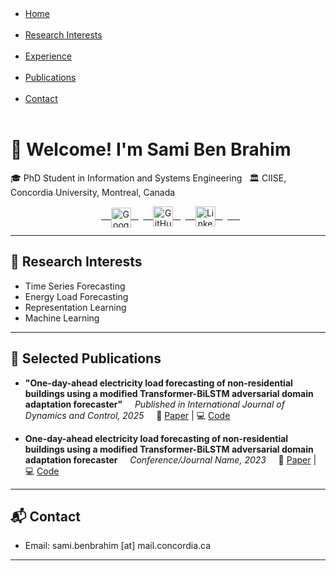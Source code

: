 <link rel="stylesheet" href="https://cdnjs.cloudflare.com/ajax/libs/font-awesome/6.4.2/css/all.min.css">
<link rel="stylesheet" href="assets/style.css">

<!-- Place your navigation bar code here -->

<nav>
  <ul>
    <li><a href="#home">Home</a></li>
    <li><a href="#research-interests">Research Interests</a></li>
    <li><a href="#experience">Experience</a></li>
    <li><a href="#publications">Publications</a></li>
    <li><a href="#contact">Contact</a></li>
    <!-- Add other sections here -->
  </ul>
</nav>

<!-- 
<div align="center">
  <h1></h1>
</div>
-->
# 👋 Welcome! I'm **Sami Ben Brahim**

🎓 PhD Student in Information and Systems Engineering  
🏛️ CIISE, Concordia University, Montreal, Canada  

<!-- Social Icons -->
<div style="text-align: center;">
  <a href="https://scholar.google.com/citations?hl=fr&user=JeOYd2EAAAAJ" target="_blank" class="social-icon">
    <img src="https://upload.wikimedia.org/wikipedia/commons/thumb/c/c7/Google_Scholar_logo.svg/32px-Google_Scholar_logo.svg.png" alt="Google Scholar" width="32" style="vertical-align: middle; margin-bottom: -4px;">
  </a>
  <a href="https://github.com/lear-ner97" target="_blank" class="social-icon">
    <img src="https://cdn.jsdelivr.net/gh/devicons/devicon/icons/github/github-original.svg" width="32" alt="GitHub" style="vertical-align: middle;">
  </a>
  <a href="https://ca.linkedin.com/in/sami-ben-brahim" target="_blank" class="social-icon">
    <img src="https://cdn.jsdelivr.net/npm/simple-icons@v7/icons/linkedin.svg" width="32" alt="LinkedIn" style="vertical-align: middle;">
  </a>
  <a href="https://medium.com/@sami.benbrahim" target="_blank" class="social-icon">
    <i class="fab fa-medium fa-2x" style="vertical-align: middle;"></i>
  </a>
</div>



<!--
## 🧑‍💻 About Me

I am a PhD student at Concordia University. 
-->
---

## 🧠 Research Interests

- Time Series Forecasting
- Energy Load Forecasting
- Representation Learning
- Machine Learning

---

## 📄 Selected Publications

- **"One-day-ahead electricity load forecasting of non-residential buildings using a modified Transformer-BiLSTM adversarial domain adaptation forecaster"**  
  _Published in International Journal of Dynamics and Control, 2025_  
  🔗 [Paper](https://doi.org/10.1007/s40435-025-01701-x) | 💻 [Code](https://github.com/lear-ner97/Transformer-LSTM-DAF)


- **One-day-ahead electricity load forecasting of non-residential buildings using a modified Transformer-BiLSTM adversarial domain adaptation forecaster**  
  _Conference/Journal Name, 2023_  
  🔗 [Paper](https://ieeexplore.ieee.org/document/9765941) | 💻 [Code](https://github.com/lear-ner97/gas_demand_forecasting) 

<!--
---

## 📄 Curriculum Vitae (CV)

- [Download my CV (PDF)](cv.pdf)
-->
---

## 📬 Contact

- Email: sami.benbrahim [at] mail.concordia.ca  

---
<!--
<style>
a { margin: 0 10px; text-decoration: none; }
</style>
-->

